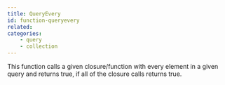 ```yaml
---
title: QueryEvery
id: function-queryevery
related:
categories:
    - query
    - collection
---
```


This function calls a given closure/function with every element in a given query and returns true, if all of the closure calls returns true.